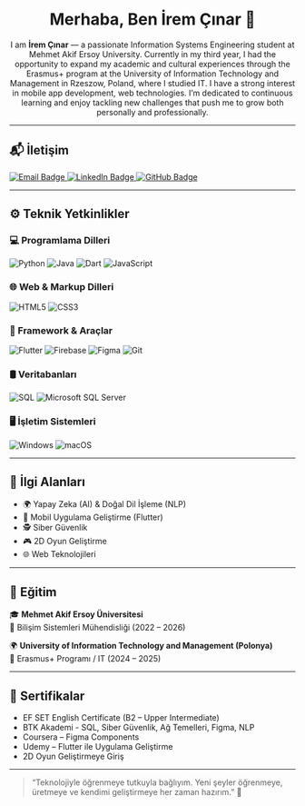 <h1 align="center">Merhaba, Ben İrem Çınar 👋</h1>

<p align="center">I am <strong>İrem Çınar</strong> — a passionate Information Systems Engineering student at Mehmet Akif Ersoy University.
Currently in my third year, I had the opportunity to expand my academic and cultural experiences through the Erasmus+ program at the University of Information Technology and Management in Rzeszow, Poland, where I studied IT.
I have a strong interest in mobile app development, web technologies. I’m dedicated to continuous learning and enjoy tackling new challenges that push me to grow both personally and professionally. </p>

---

## 📬 İletişim

<a href=mailto:iremkocak4@gmail.com>  
  <img src="https://img.shields.io/badge/mail.com-004788?logo=maildotcom&logoColor=fff&style=for-the-badge" alt="Email Badge" />
</a>

<a href="https://www.linkedin.com/in/iremccinar" target="_blank">  
  <img src="https://img.shields.io/badge/LinkedIn-0077B5?logo=linkedin&logoColor=white&style=for-the-badge" alt="LinkedIn Badge" />
</a>

<a href="https://github.com/iremccinar" target="_blank">  
  <img src="https://img.shields.io/badge/GitHub-000?logo=github&logoColor=white&style=for-the-badge" alt="GitHub Badge" />
</a>

---

## ⚙️ Teknik Yetkinlikler

### 💻 Programlama Dilleri

![Python](https://img.shields.io/badge/Python-3670A0?style=for-the-badge&logo=python&logoColor=ffdd54)
![Java](https://img.shields.io/badge/Java-%23ED8B00.svg?style=for-the-badge&logo=openjdk&logoColor=white)
![Dart](https://img.shields.io/badge/Dart-0175C2?style=for-the-badge&logo=dart&logoColor=white)
![JavaScript](https://img.shields.io/badge/JavaScript-F7DF1E?style=for-the-badge&logo=javascript&logoColor=black)

### 🌐 Web & Markup Dilleri

![HTML5](https://img.shields.io/badge/HTML5-E34F26?logo=html5&logoColor=fff&style=for-the-badge)
![CSS3](https://img.shields.io/badge/CSS3-1572B6?logo=css3&logoColor=fff&style=for-the-badge)

### 🧩 Framework & Araçlar

![Flutter](https://img.shields.io/badge/Flutter-02569B?style=for-the-badge&logo=flutter&logoColor=white)
![Firebase](https://img.shields.io/badge/Firebase-FFCA28?style=for-the-badge&logo=firebase&logoColor=000)
![Figma](https://img.shields.io/badge/Figma-F24E1E?style=for-the-badge&logo=figma&logoColor=white)
![Git](https://img.shields.io/badge/Git-F05032?style=for-the-badge&logo=git&logoColor=white)

### 🛢️ Veritabanları

![SQL](https://img.shields.io/badge/SQL-4479A1?style=for-the-badge&logo=postgresql&logoColor=white)
![Microsoft SQL Server](https://img.shields.io/badge/Microsoft%20SQL%20Server-CC2927?style=for-the-badge&logo=microsoft%20sql%20server&logoColor=white)

### 🖥️ İşletim Sistemleri

![Windows](https://img.shields.io/badge/Windows-0078D6?style=for-the-badge&logo=windows&logoColor=white)
![macOS](https://img.shields.io/badge/macOS-000000?style=for-the-badge&logo=apple&logoColor=white)

---

## 🧠 İlgi Alanları

- 🌍 Yapay Zeka (AI) & Doğal Dil İşleme (NLP)  
- 📱 Mobil Uygulama Geliştirme (Flutter)  
- 🕵️ Siber Güvenlik  
- 🎮 2D Oyun Geliştirme  
- 🌐 Web Teknolojileri

---

## 📜 Eğitim

🎓 **Mehmet Akif Ersoy Üniversitesi**  
📍 Bilişim Sistemleri Mühendisliği (2022 – 2026)

🌍 **University of Information Technology and Management (Polonya)**  
📍 Erasmus+ Programı / IT (2024 – 2025)

---

## 🏅 Sertifikalar

- EF SET English Certificate (B2 – Upper Intermediate)  
- BTK Akademi - SQL, Siber Güvenlik, Ağ Temelleri, Figma, NLP  
- Coursera – Figma Components  
- Udemy – Flutter ile Uygulama Geliştirme  
- 2D Oyun Geliştirmeye Giriş

---

> “Teknolojiyle öğrenmeye tutkuyla bağlıyım. Yeni şeyler öğrenmeye, üretmeye ve kendimi geliştirmeye her zaman hazırım.” 🚀
